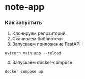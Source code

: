 # note-app
### Как запустить
1. Клонируем репозиторий
2. Скачиваем библиотеки
3. Запускаем приложение FastAPI
```
uvicorn main:app --reload
```
4. Запускаем docker-compose
```
docker compose up
```